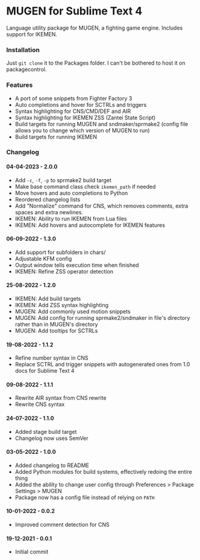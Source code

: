 # MUGEN for Sublime Text 4

Language utility package for MUGEN, a fighting game engine. Includes support for IKEMEN.

### Installation

Just `git clone` it to the Packages folder. I can't be bothered to host it on packagecontrol.

### Features

- A port of some snippets from Fighter Factory 3
- Auto completions and hover for SCTRLs and triggers
- Syntax highlighting for CNS/CMD/DEF and AIR
- Syntax highlighting for IKEMEN ZSS (Zantei State Script)
- Build targets for running MUGEN and sndmaker/sprmake2 (config file allows you to change which version of MUGEN to run)
- Build targets for running IKEMEN

### Changelog

#### 04-04-2023 - 2.0.0
- Add `-c`, `-f`, `-p` to sprmake2 build target
- Make base command class check `ikemen_path` if needed
- Move hovers and auto completions to Python
- Reordered changelog lists
- Add "Normalize" command for CNS, which removes comments, extra spaces and extra newlines.
- IKEMEN: Ability to run IKEMEN from Lua files
- IKEMEN: Add hovers and autocomplete for IKEMEN features

#### 06-09-2022 - 1.3.0
- Add support for subfolders in chars/
- Adjustable KFM config
- Output window tells execution time when finished
- IKEMEN: Refine ZSS operator detection

#### 25-08-2022 - 1.2.0
- IKEMEN: Add build targets
- IKEMEN: Add ZSS syntax highlighting
- MUGEN: Add commonly used motion snippets
- MUGEN: Add config for running sprmake2/sndmaker in file's directory rather than in MUGEN's directory
- MUGEN: Add tooltips for SCTRLs

#### 19-08-2022 - 1.1.2
- Refine number syntax in CNS 
- Replace SCTRL and trigger snippets with autogenerated ones from 1.0 docs for Sublime Text 4

#### 09-08-2022 - 1.1.1
- Rewrite AIR syntax from CNS rewrite
- Rewrite CNS syntax

#### 24-07-2022 - 1.1.0
- Added stage build target
- Changelog now uses SemVer

#### 03-05-2022 - 1.0.0
- Added changelog to README
- Added Python modules for build systems, effectively redoing the entire thing
- Added the ability to change user config through Preferences > Package Settings > MUGEN
- Package now has a config file instead of relying on `PATH`

#### 10-01-2022 - 0.0.2
- Improved comment detection for CNS

#### 19-12-2021 - 0.0.1
- Initial commit